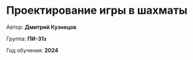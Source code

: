 # Проектирование игры в шахматы

Автор: **Дмитрий Кузнецов**

Группа: **ПИ-31з**

Год обучения: **2024**
